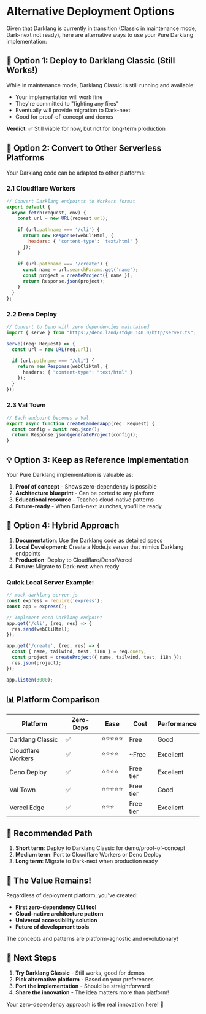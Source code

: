 # Alternative Deployment Options

Given that Darklang is currently in transition (Classic in maintenance mode, Dark-next not ready), here are alternative ways to use your Pure Darklang implementation:

## 🎯 Option 1: Deploy to Darklang Classic (Still Works!)

While in maintenance mode, Darklang Classic is still running and available:
- Your implementation will work fine
- They're committed to "fighting any fires"
- Eventually will provide migration to Dark-next
- Good for proof-of-concept and demos

**Verdict**: ✅ Still viable for now, but not for long-term production

## 🚀 Option 2: Convert to Other Serverless Platforms

Your Darklang code can be adapted to other platforms:

### 2.1 Cloudflare Workers
```javascript
// Convert Darklang endpoints to Workers format
export default {
  async fetch(request, env) {
    const url = new URL(request.url);
    
    if (url.pathname === '/cli') {
      return new Response(webCliHtml, {
        headers: { 'content-type': 'text/html' }
      });
    }
    
    if (url.pathname === '/create') {
      const name = url.searchParams.get('name');
      const project = createProject({ name });
      return Response.json(project);
    }
  }
};
```

### 2.2 Deno Deploy
```typescript
// Convert to Deno with zero dependencies maintained
import { serve } from "https://deno.land/std@0.140.0/http/server.ts";

serve((req: Request) => {
  const url = new URL(req.url);
  
  if (url.pathname === "/cli") {
    return new Response(webCliHtml, {
      headers: { "content-type": "text/html" }
    });
  }
});
```

### 2.3 Val Town
```javascript
// Each endpoint becomes a Val
export async function createLamderaApp(req: Request) {
  const config = await req.json();
  return Response.json(generateProject(config));
}
```

## 💡 Option 3: Keep as Reference Implementation

Your Pure Darklang implementation is valuable as:
1. **Proof of concept** - Shows zero-dependency is possible
2. **Architecture blueprint** - Can be ported to any platform
3. **Educational resource** - Teaches cloud-native patterns
4. **Future-ready** - When Dark-next launches, you'll be ready

## 🔄 Option 4: Hybrid Approach

1. **Documentation**: Use the Darklang code as detailed specs
2. **Local Development**: Create a Node.js server that mimics Darklang endpoints
3. **Production**: Deploy to Cloudflare/Deno/Vercel
4. **Future**: Migrate to Dark-next when ready

### Quick Local Server Example:
```javascript
// mock-darklang-server.js
const express = require('express');
const app = express();

// Implement each Darklang endpoint
app.get('/cli', (req, res) => {
  res.send(webCliHtml);
});

app.get('/create', (req, res) => {
  const { name, tailwind, test, i18n } = req.query;
  const project = createProject({ name, tailwind, test, i18n });
  res.json(project);
});

app.listen(3000);
```

## 📊 Platform Comparison

| Platform | Zero-Deps | Ease | Cost | Performance |
|----------|-----------|------|------|-------------|
| Darklang Classic | ✅ | ⭐⭐⭐⭐⭐ | Free | Good |
| Cloudflare Workers | ✅ | ⭐⭐⭐⭐ | ~Free | Excellent |
| Deno Deploy | ✅ | ⭐⭐⭐⭐ | Free tier | Excellent |
| Val Town | ✅ | ⭐⭐⭐⭐⭐ | Free tier | Good |
| Vercel Edge | ✅ | ⭐⭐⭐ | Free tier | Excellent |

## 🎯 Recommended Path

1. **Short term**: Deploy to Darklang Classic for demo/proof-of-concept
2. **Medium term**: Port to Cloudflare Workers or Deno Deploy
3. **Long term**: Migrate to Dark-next when production ready

## 🚀 The Value Remains!

Regardless of deployment platform, you've created:
- **First zero-dependency CLI tool**
- **Cloud-native architecture pattern**
- **Universal accessibility solution**
- **Future of development tools**

The concepts and patterns are platform-agnostic and revolutionary!

## 📝 Next Steps

1. **Try Darklang Classic** - Still works, good for demos
2. **Pick alternative platform** - Based on your preferences
3. **Port the implementation** - Should be straightforward
4. **Share the innovation** - The idea matters more than platform!

Your zero-dependency approach is the real innovation here! 🎉